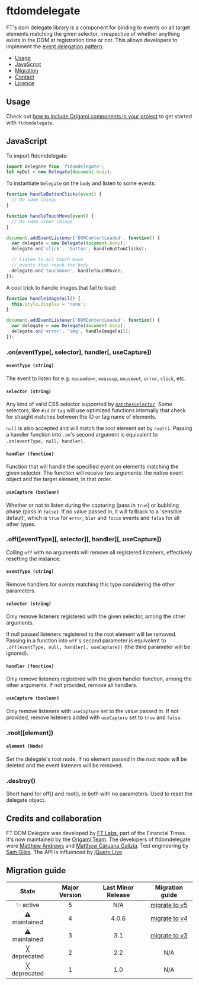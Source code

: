# ftdomdelegate

FT's dom delegate library is a component for binding to events on all target elements matching the given selector, irrespective of whether anything exists in the DOM at registration time or not. This allows developers to implement the [event delegation pattern](http://www.sitepoint.com/javascript-event-delegation-is-easier-than-you-think/).

- [Usage](#usage)
- [JavaScript](#javascript)
- [Migration](#migration)
- [Contact](#contact)
- [Licence](#licence)

## Usage

Check out [how to include Origami components in your project](https://origami.ft.com/docs/components/#including-origami-components-in-your-project) to get started with `ftdomdelegate`.

## JavaScript

To import ftdomdelegate:

```js
import Delegate from 'ftdomdelegate';
let myDel = new Delegate(document.body);
```

To instantiate `Delegate` on the `body` and listen to some events:

```js
function handleButtonClicks(event) {
  // Do some things
}

function handleTouchMove(event) {
  // Do some other things
}

document.addEventListener('DOMContentLoaded', function() {
  var delegate = new Delegate(document.body);
  delegate.on('click', 'button', handleButtonClicks);

  // Listen to all touch move
  // events that reach the body
  delegate.on('touchmove', handleTouchMove);
});
```

A cool trick to handle images that fail to load:

```js
function handleImageFail() {
  this.style.display = 'none';
}

document.addEventListener('DOMContentLoaded', function() {
  var delegate = new Delegate(document.body);
  delegate.on('error', 'img', handleImageFail);
});
```

### .on(eventType[, selector], handler[, useCapture])

#### `eventType (string)`

The event to listen for e.g. `mousedown`, `mouseup`, `mouseout`, `error`, `click`, etc.

#### `selector (string)`

Any kind of valid CSS selector supported by [`matchesSelector`](http://caniuse.com/matchesselector). Some selectors, like `#id` or `tag` will use optimized functions internally that check for straight matches between the ID or tag name of elements.

`null` is also accepted and will match the root element set by `root()`.  Passing a handler function into `.on`'s second argument is equivalent to `.on(eventType, null, handler)`.

#### `handler (function)`

Function that will handle the specified event on elements matching the given selector.  The function will receive two arguments: the native event object and the target element, in that order.

#### `useCapture (boolean)`

Whether or not to listen during the capturing (pass in `true`) or bubbling phase (pass in `false`).  If no value passed in, it will fallback to a 'sensible default', which is `true` for `error`, `blur` and `focus` events and `false` for all other types.

### .off([eventType][, selector][, handler][, useCapture])

Calling `off` with no arguments will remove all registered listeners, effectively resetting the instance.

#### `eventType (string)`

Remove handlers for events matching this type considering the other parameters.

#### `selector (string)`

Only remove listeners registered with the given selector, among the other arguments.

If null passed listeners registered to the root element will be removed.  Passing in a function into `off`'s second parameter is equivalent to `.off(eventType, null, handler[, useCapture])` (the third parameter will be ignored).

#### `handler (function)`

Only remove listeners registered with the given handler function, among the other arguments.  If not provided, remove all handlers.

#### `useCapture (boolean)`

Only remove listeners with `useCapture` set to the value passed in.  If not provided, remove listeners added with `useCapture` set to `true` and `false`.

### .root([element])

#### `element (Node)`

Set the delegate's root node.  If no element passed in the root node will be deleted and the event listeners will be removed.

### .destroy()

Short hand for off() and root(), ie both with no parameters. Used to reset the delegate object.

## Credits and collaboration

FT DOM Delegate was developed by [FT Labs](http://labs.ft.com/), part of the Financial Times. It's now maintained by the [Origami Team](https://origami.ft.com/). The developers of ftdomdelegate were [Matthew Andrews](https://twitter.com/andrewsmatt) and [Matthew Caruana Galizia](http://twitter.com/mcaruanagalizia). Test engineering by [Sam Giles](https://twitter.com/SamuelGiles_). The API is influenced by [jQuery Live](http://api.jquery.com/live/).

## Migration guide

State | Major Version | Last Minor Release | Migration guide |
:---: | :---: | :---: | :---:
✨ active | 5 | N/A | [migrate to v5](MIGRATION.md#migrating-from-v4-to-v5) |
⚠ maintained | 4 | 4.0.6 | [migrate to v4](MIGRATION.md#migrating-from-v3-to-v4) |
⚠ maintained | 3 | 3.1 | [migrate to v3](MIGRATION.md#migrating-from-v2-to-v3) |
╳ deprecated | 2 | 2.2 | N/A |
╳ deprecated | 1 | 1.0 | N/A |
